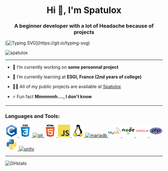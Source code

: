 <h1 align="center">Hi 👋, I'm Spatulox</h1>
<h3 align="center">A beginner developer with a lot of Headache because of projects</h3>

[![Typing SVG](https://readme-typing-svg.demolab.com?font=Fira+Code&pause=1000&color=39B23A&random=true&width=806&separator=%3C&lines=Hi%2C+I'm+Spatulox%3Cthrow+new+Exception(%22Spatulox+coding%22);%3Cthrow+new+Exception(%22Spatulox+sleeping%22);%3Cthrow+new+Exception(%22Spatulox+eating%22);%3Ctypedef+struct+%7Bchar*+Wake_up;+char*+Eating;+char*+Coding;%7D+day;%3Cgit+branch+-b+feature%2Fwalking%3Cgit+checkout+bed+%26%26+git+merge+Spatulox%3Ccd+.%2Fusr%2Fbin%2FSpatulox%3Clinux%40Spatulox%3A~%24+cat+config.txt%3CCREATE+DATABASE+DAILY_DAY%3Cconsole.log('Info+%3A+Spatulox+coding...');%3CCREATE+TABLE+DAYS%3CINSERT+INTO+DAY-1+(day%2C+desc)+VALUES+(01%2C+sleep);%3Cprintf(%22Spatulox+walking%22);)](https://git.io/typing-svg)

<p align="left"> <img src="https://komarev.com/ghpvc/?username=spatulox&label=Profile%20views&color=0e75b6&style=flat" alt="spatulox" /> </p>

<hr>

- 🔭 I’m currently working on **some personnal project**

- 🌱 I’m currently learning at **ESGI, France (2nd years of college)**

- 👨‍💻 All of my public projects are available at [Spatulox](https://github.com/Spatulox?tab=repositories)

- ⚡ Fun fact **Mmmmmh...., I don't know**

<hr>
<!--<h3 align="left">Connect with me:</h3>
<p align="left">
</p>-->

<!--<hr>-->

<h3 align="left">Languages and Tools:</h3>
<p align="left"> <a href="https://www.cprogramming.com/" target="_blank" rel="noreferrer"> <img src="https://raw.githubusercontent.com/devicons/devicon/master/icons/c/c-original.svg" alt="c" width="40" height="40"/> </a> <a href="https://www.w3schools.com/css/" target="_blank" rel="noreferrer"> <img src="https://raw.githubusercontent.com/devicons/devicon/master/icons/css3/css3-original-wordmark.svg" alt="css3" width="40" height="40"/> </a> <a href="https://git-scm.com/" target="_blank" rel="noreferrer"> <img src="https://www.vectorlogo.zone/logos/git-scm/git-scm-icon.svg" alt="git" width="40" height="40"/> </a> <a href="https://www.w3.org/html/" target="_blank" rel="noreferrer"> <img src="https://raw.githubusercontent.com/devicons/devicon/master/icons/html5/html5-original-wordmark.svg" alt="html5" width="40" height="40"/> </a> <a href="https://developer.mozilla.org/en-US/docs/Web/JavaScript" target="_blank" rel="noreferrer"> <img src="https://raw.githubusercontent.com/devicons/devicon/master/icons/javascript/javascript-original.svg" alt="javascript" width="40" height="40"/> </a> <a href="https://www.linux.org/" target="_blank" rel="noreferrer"> <img src="https://raw.githubusercontent.com/devicons/devicon/master/icons/linux/linux-original.svg" alt="linux" width="40" height="40"/> </a> <a href="https://mariadb.org/" target="_blank" rel="noreferrer"> <img src="https://www.vectorlogo.zone/logos/mariadb/mariadb-icon.svg" alt="mariadb" width="40" height="40"/> </a> <a href="https://www.mysql.com/" target="_blank" rel="noreferrer"> <img src="https://raw.githubusercontent.com/devicons/devicon/master/icons/mysql/mysql-original-wordmark.svg" alt="mysql" width="40" height="40"/> </a> <a href="https://nodejs.org" target="_blank" rel="noreferrer"> <img src="https://raw.githubusercontent.com/devicons/devicon/master/icons/nodejs/nodejs-original-wordmark.svg" alt="nodejs" width="40" height="40"/> </a> <a href="https://www.oracle.com/" target="_blank" rel="noreferrer"> <img src="https://raw.githubusercontent.com/devicons/devicon/master/icons/oracle/oracle-original.svg" alt="oracle" width="40" height="40"/> </a> <a href="https://www.php.net" target="_blank" rel="noreferrer"> <img src="https://raw.githubusercontent.com/devicons/devicon/master/icons/php/php-original.svg" alt="php" width="40" height="40"/> </a> <a href="https://www.python.org" target="_blank" rel="noreferrer"> <img src="https://raw.githubusercontent.com/devicons/devicon/master/icons/python/python-original.svg" alt="python" width="40" height="40"/> </a> <a href="https://unity.com/" target="_blank" rel="noreferrer"> <img src="https://www.vectorlogo.zone/logos/unity3d/unity3d-icon.svg" alt="unity" width="40" height="40"/> </a> </p>

<hr>

![GHstats](https://github-readme-stats.vercel.app/api?username=Spatulox&:how_icons=true)
